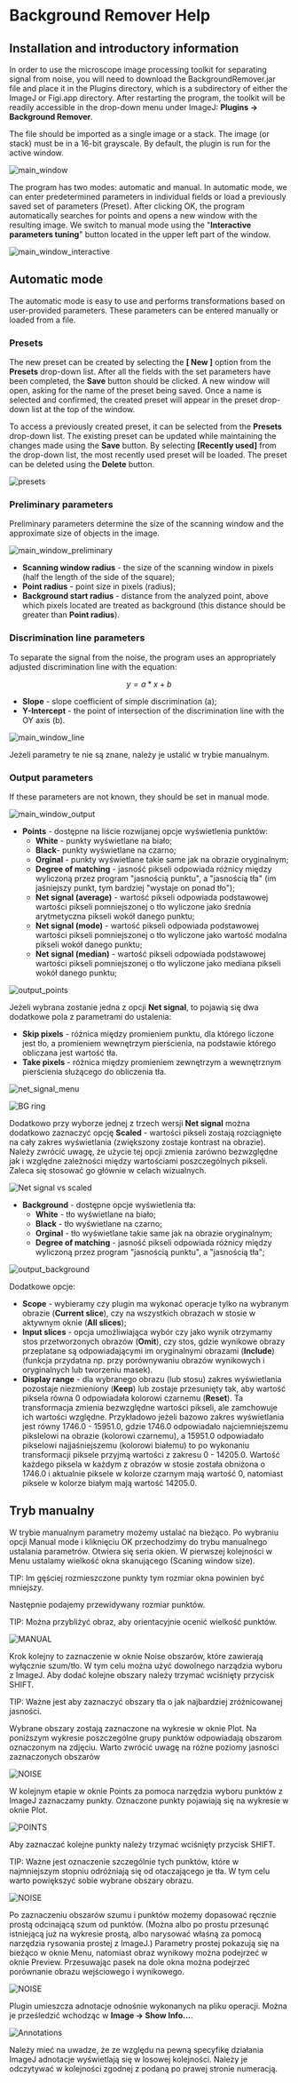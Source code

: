 # Background Remover Help

## Installation and introductory information

In order to use the microscope image processing toolkit for separating signal from noise, you will need to download the BackgroundRemover.jar file and place it in the Plugins directory, which is a subdirectory of either the ImageJ or Figi.app directory. After restarting the program, the toolkit will be readily accessible in the drop-down menu under ImageJ: **Plugins -> Background Remover**.

The file should be imported as a single image or a stack. The image (or stack) must be in a 16-bit grayscale. By default, the plugin is run for the active window.

![main_window](img/main_window.PNG)

The program has two modes: automatic and manual. In automatic mode, we can enter predetermined parameters in individual fields or load a previously saved set of parameters (Preset). After clicking OK, the program automatically searches for points and opens a new window with the resulting image. We switch to manual mode using the "**Interactive parameters tuning**" button located in the upper left part of the window.

![main_window_interactive](img/main_window_interactive.PNG)

## Automatic mode

The automatic mode is easy to use and performs transformations based on user-provided parameters. These parameters can be entered manually or loaded from a file.

### Presets

The new preset can be created by selecting the **[ New ]** option from the **Presets** drop-down list. After all the fields with the set parameters have been completed, the **Save** button should be clicked. A new window will open, asking for the name of the preset being saved. Once a name is selected and confirmed, the created preset will appear in the preset drop-down list at the top of the window.

To access a previously created preset, it can be selected from the **Presets** drop-down list. The existing preset can be updated while maintaining the changes made using the **Save** button. By selecting **[Recently used]** from the drop-down list, the most recently used preset will be loaded. The preset can be deleted using the **Delete** button.

![presets](img/presets.PNG)

### Preliminary parameters

Preliminary parameters determine the size of the scanning window and the approximate size of objects in the image.

![main_window_preliminary](img/main_window_preliminary.PNG)

- **Scanning window radius** - the size of the scanning window in pixels (half the length of the side of the square);
- **Point radius** - point size in pixels (radius);
- **Background start radius** - distance from the analyzed point, above which pixels located are treated as background (this distance should be greater than **Point radius**).

### Discrimination line parameters

To separate the signal from the noise, the program uses an appropriately adjusted discrimination line with the equation:

$$
  y = a*x+b
$$

- **Slope** - slope coefficient of simple discrimination (a);
- **Y-Intercept** - the point of intersection of the discrimination line with the OY axis (b).

![main_window_line](img/main_window_line.PNG)

Jeżeli parametry te nie są znane, należy je ustalić w trybie manualnym.

### Output parameters

If these parameters are not known, they should be set in manual mode.

![main_window_output](img/main_window_output.PNG)

- **Points** - dostępne na liście rozwijanej opcje wyświetlenia punktów:
  - **White** - punkty wyświetlane na biało;
  - **Black**- punkty wyświetlane na czarno;
  - **Orginal** - punkty wyświetlane takie same jak na obrazie oryginalnym;
  - **Degree of matching** - jasność pikseli odpowiada różnicy między wyliczoną przez program "jasnością punktu", a "jasnością tła" (im jaśniejszy punkt, tym bardziej "wystaje on ponad tło");
  - **Net signal (average)** - wartość pikseli odpowiada podstawowej wartości pikseli pomniejszonej o tło wyliczone jako średnia arytmetyczna pikseli wokół danego punktu;
  - **Net signal (mode)** - wartość pikseli odpowiada podstawowej wartości pikseli pomniejszonej o tło wyliczone jako wartość modalna pikseli wokół danego punktu;
  - **Net signal (median)** - wartość pikseli odpowiada podstawowej wartości pikseli pomniejszonej o tło wyliczone jako mediana pikseli wokół danego punktu;

![output_points](img/output_points.PNG)

Jeżeli wybrana zostanie jedna z opcji **Net signal**, to pojawią się dwa dodatkowe pola z parametrami do ustalenia:
- **Skip pixels** - różnica między promieniem punktu, dla którego liczone jest tło, a promieniem wewnętrzym pierścienia, na podstawie którego obliczana jest wartość tła.
- **Take pixels** - różnica między promieniem zewnętrzym a wewnętrznym pierścienia służącego do obliczenia tła.

![net_signal_menu](img/net_signal_menu.PNG)

![BG ring](img/Background_ring.png)

Dodatkowo przy wyborze jednej z trzech wersji **Net signal** można dodatkowo zaznaczyć opcję **Scaled** - wartości pikseli zostają rozciągnięte na cały zakres wyświetlania (zwiększony zostaje kontrast na obrazie). Należy zwrócić uwagę, że użycie tej opcji zmienia zarówno bezwzględne jak i względne zależności między wartościami poszczególnych pikseli. Zaleca się stosować go głównie w celach wizualnych.

![Net signal vs scaled](img/Net_vs_scaled.png)

- **Background** - dostępne opcje wyświetlenia tła:
  - **White** - tło wyświetlane na biało;
  - **Black** - tło wyświetlane na czarno;
  - **Orginal** - tło wyświetlane takie same jak na obrazie oryginalnym;
  - **Degree of matching** - jasność pikseli odpowiada różnicy między wyliczoną przez program "jasnością punktu", a "jasnością tła";

![output_background](img/output_background.PNG)

Dodatkowe opcje:
- **Scope** - wybieramy czy plugin ma wykonać operacje tylko na wybranym obrazie (**Current slice**), czy na wszystkich obrazach w stosie w aktywnym oknie (**All slices**);
- **Input slices** - opcja umożliwiająca wybór czy jako wynik otrzymamy stos przetworzonych obrazów (**Omit**), czy stos, gdzie wynikowe obrazy przeplatane są odpowiadającymi im oryginalnymi obrazami (**Include**) (funkcja przydatna np. przy porównywaniu obrazów wynikowych i oryginalnych lub tworzeniu masek).
- **Display range** - dla wybranego obrazu (lub stosu) zakres wyświetlania pozostaje niezmieniony (**Keep**) lub zostaje przesunięty tak, aby wartość piksela równa 0 odpowiadała kolorowi czarnemu (**Reset**). Ta transformacja zmienia bezwzględne wartości pikseli, ale zamchowuje ich wartości względne. Przykładowo jeżeli bazowo zakres wyświetlania jest równy 1746.0 - 15951.0, gdzie 1746.0 odpowiadało najciemniejszemu pikslelowi na obrazie (kolorowi czarnemu), a 15951.0 odpowiadało pikselowi najjaśniejszemu (kolorowi białemu) to po wykonaniu transformacji piksele przyjmą wartości z zakresu 0 - 14205.0. Wartość każdego piksela w każdym z obrazów w stosie została obniżona o 1746.0 i aktualnie piksele w kolorze czarnym mają wartość 0, natomiast piksele w kolorze białym mają wartość 14205.0.

## Tryb manualny

W trybie manualnym parametry możemy ustalać na bieżąco. Po wybraniu opcji Manual mode i kliknięciu OK przechodzimy do trybu manualnego ustalania parametrów. Otwiera się seria okien. W pierwszej kolejności w Menu ustalamy wielkość okna skanującego (Scaning window size). 

TIP: Im gęściej rozmieszczone punkty tym rozmiar okna powinien być mniejszy.

Następnie podajemy przewidywany rozmiar punktów.

TIP: Można przybliżyć obraz, aby orientacyjnie ocenić wielkość punktów.

![MANUAL](img/Manual_mode_windows.jpg)

Krok kolejny to zaznaczenie w oknie Noise obszarów, które zawierają wyłącznie szum/tło. W tym celu można użyć dowolnego narządzia wyboru z ImageJ. Aby dodać kolejne obszary należy trzymać wciśnięty przycisk SHIFT. 

TIP: Ważne jest aby zaznaczyć obszary tła o jak najbardziej zróżnicowanej jasności.

Wybrane obszary zostają zaznaczone na wykresie w oknie Plot. Na poniższym wykresie poszczególne grupy punktów odpowiadają obszarom oznaczonym na zdjęciu. Warto zwrócić uwagę na różne poziomy jasności zaznaczonych obszarów

![NOISE](img/Noise_selection.jpg)

W kolejnym etapie w oknie Points za pomoca narzędzia wyboru punktów z ImageJ zaznaczamy punkty. Oznaczone punkty pojawiają się na wykresie w oknie Plot.

![POINTS](img/Points_selection.jpg)

Aby zaznaczać kolejne punkty należy trzymać wciśnięty przycisk SHIFT. 

TIP: Ważne jest oznaczenie szczególnie tych punktów, które w najmniejszym stopniu odróżniają się od otaczającego je tła. W tym celu warto powiększyć sobie wybrane obszary obrazu.

![NOISE](img/Points_selection2.jpg)

Po zaznaczeniu obszarów szumu i punktów możemy dopasować ręcznie prostą odcinającą szum od punktów. (Można albo po prostu przesunąć istniejącą już na wykresie prostą, albo narysować właśną za pomocą narzędzia rysowania prostej z ImageJ.) Parametry prostej pokazują się na bieżąco w oknie Menu, natomiast obraz wynikowy można podejrzeć w oknie Preview. Przesuwając pasek na dole okna można podejrzeć porównanie obrazu wejściowego i wynikowego.

![NOISE](img/Preview.jpg)

Plugin umieszcza adnotacje odnośnie wykonanych na pliku operacji. Można je prześledzić wchodząc w **Image -> Show Info...**.

![Annotations](img/annotations.PNG)

Należy mieć na uwadze, że ze względu na pewną specyfikę działania ImageJ adnotacje wyświetlają się w losowej kolejności. Należy je odczytywać w kolejności zgodnej z podaną po prawej stronie numeracją.

